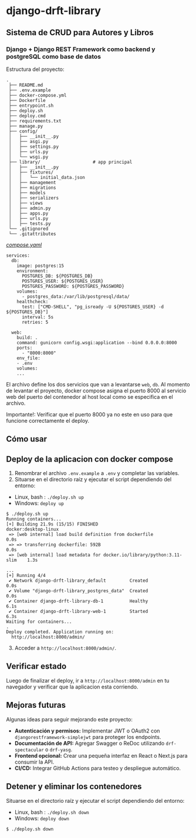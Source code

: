 # django-drft-library 
## Sistema de CRUD para Autores y Libros

### Django + Django REST Framework como backend y postgreSQL como base de datos

Estructura del proyecto:
```
.
 ├── README.md
 ├── .env.example
 ├── docker-compose.yml
 ├── Dockerfile
 ├── entrypoint.sh
 ├── deploy.sh
 ├── deploy.cmd
 ├── requirements.txt
 ├── manage.py
 ├── config/
 │   ├── __init__.py
 │   ├── asgi.py
 │   ├── settings.py
 │   ├── urls.py
 │   └── wsgi.py
 ├── library/                    # app principal
 │   ├── __init__.py
 │   ├── fixtures/
 │   │   └── initial_data.json
 │   ├── management
 │   ├── migrations
 │   ├── models
 │   ├── serializers
 │   ├── views
 │   ├── admin.py
 │   ├── apps.py
 │   ├── urls.py
 │   ├── tests.py
 └── .gitignored
 └── .gitattributes
```

[_compose.yaml_](docker-compose.yaml)
```
services:
  db:
    image: postgres:15
    environment:
      POSTGRES_DB: ${POSTGRES_DB}
      POSTGRES_USER: ${POSTGRES_USER}
      POSTGRES_PASSWORD: ${POSTGRES_PASSWORD}
    volumes:
      - postgres_data:/var/lib/postgresql/data/
    healthcheck:
      test: ["CMD-SHELL", "pg_isready -U ${POSTGRES_USER} -d ${POSTGRES_DB}"]
      interval: 5s
      retries: 5

  web:
    build: .
    command: gunicorn config.wsgi:application --bind 0.0.0.0:8000
    ports:
      - "8000:8000"
    env_file:
    - .env
    volumes:
    ...
```
El archivo define los dos servicios que van a levantarse `web`, `db`.
Al momento de levantar el proyecto, docker compose asigna el puerto 8000 al servicio web del puerto del contenedor al host local como se especifica en el archivo.

Importante!: Verificar que el puerto 8000 ya no este en uso para que funcione correctamente el deploy.

## Cómo usar

## Deploy de la aplicacion con docker compose
1. Renombrar el archivo `.env.example` a `.env` y completar las variables.
2. Situarse en el directorio raíz y ejecutar el script dependiendo del entorno:
* Linux, bash : `./deploy.sh up`
* Windows: `deploy up`
```
$ ./deploy.sh up
Running containers...
[+] Building 21.9s (15/15) FINISHED                        docker:desktop-linux
 => [web internal] load build definition from dockerfile                   0.0s
 => => transferring dockerfile: 592B                                       0.0s
 => [web internal] load metadata for docker.io/library/python:3.11-slim    1.3s

...
[+] Running 4/4
 ✔ Network django-drft-library_default         Created                     0.0s
 ✔ Volume "django-drft-library_postgres_data"  Created                     0.0s
 ✔ Container django-drft-library-db-1          Healthy                     6.1s
 ✔ Container django-drft-library-web-1         Started                     6.3s
Waiting for containers...
.
Deploy completed. Application running on:
  http://localhost:8000/admin/

```
3.  Acceder a `http://localhost:8000/admin/`.

## Verificar estado

Luego de finalizar el deploy, ir a `http://localhost:8000/admin` en tu navegador y verificar que la aplicacion esta corriendo.

## Mejoras futuras

Algunas ideas para seguir mejorando este proyecto:

- **Autenticación y permisos:** Implementar JWT o OAuth2 con `djangorestframework-simplejwt` para proteger los endpoints.
- **Documentación de API:** Agregar Swagger o ReDoc utilizando `drf-spectacular` o `drf-yasg`.
- **Frontend opcional:** Crear una pequeña interfaz en React o Next.js para consumir la API.
- **CI/CD:** Integrar GitHub Actions para testeo y despliegue automático.

## Detener y eliminar los contenedores
Situarse en el directorio raíz y ejecutar el script dependiendo del entorno:
* Linux, bash : `./deploy.sh down`
* Windows: `deploy down`
```
$ ./deploy.sh down
```
